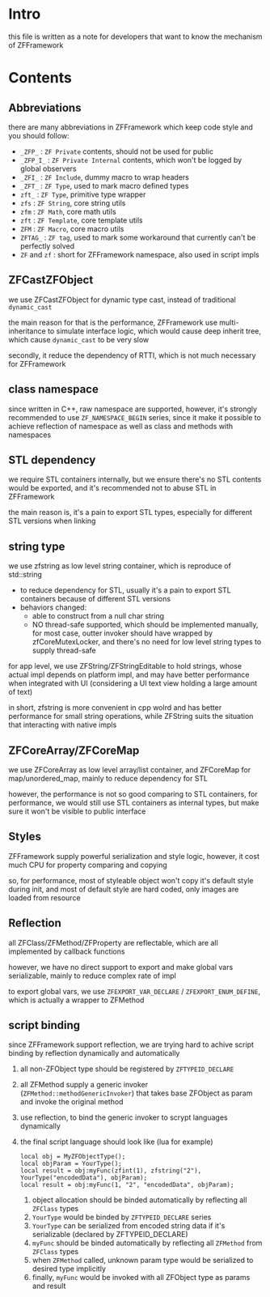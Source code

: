 # Intro

this file is written as a note for developers that want to know the mechanism of ZFFramework

# Contents

## Abbreviations

there are many abbreviations in ZFFramework which keep code style and you should follow:

* `_ZFP_` : `ZF Private` contents, should not be used for public
* `_ZFP_I_` : `ZF Private Internal` contents, which won't be logged by global observers
* `_ZFI_` : `ZF Include`, dummy macro to wrap headers
* `_ZFT_` : `ZF Type`, used to mark macro defined types
* `zft_` : `ZF Type`, primitive type wrapper
* `zfs` : `ZF String`, core string utils
* `zfm` : `ZF Math`, core math utils
* `zft` : `ZF Template`, core template utils
* `ZFM` : `ZF Macro`, core macro utils
* `ZFTAG_` : `ZF tag`, used to mark some workaround that currently can't be perfectly solved
* `ZF` and `zf` : short for ZFFramework namespace, also used in script impls


## ZFCastZFObject

we use ZFCastZFObject for dynamic type cast, instead of traditional `dynamic_cast`

the main reason for that is the performance, ZFFramework use multi-inheritance to simulate interface logic,
which would cause deep inherit tree, which cause `dynamic_cast` to be very slow

secondly, it reduce the dependency of RTTI, which is not much necessary for ZFFramework


## class namespace

since written in C++, raw namespace are supported, however,
it's strongly recommended to use `ZF_NAMESPACE_BEGIN` series,
since it make it possible to achieve reflection of namespace
as well as class and methods with namespaces


## STL dependency

we require STL containers internally, but we ensure there's no STL contents would be exported,
and it's recommended not to abuse STL in ZFFramework

the main reason is, it's a pain to export STL types,
especially for different STL versions when linking


## string type

we use zfstring as low level string container, which is reproduce of std::string

* to reduce dependency for STL, usually it's a pain to export STL containers because of different STL versions
* behaviors changed:
    * able to construct from a null char string
    * NO thread-safe supported,
        which should be implemented manually,
        for most case, outter invoker should have wrapped by zfCoreMutexLocker,
        and there's no need for low level string types to supply thread-safe

for app level, we use ZFString/ZFStringEditable to hold strings,
whose actual impl depends on platform impl,
and may have better performance when integrated with UI
(considering a UI text view holding a large amount of text)

in short, zfstring is more convenient in cpp wolrd and has better performance for small string operations,
while ZFString suits the situation that interacting with native impls


## ZFCoreArray/ZFCoreMap

we use ZFCoreArray as low level array/list container, and ZFCoreMap for map/unordered_map,
mainly to reduce dependency for STL

however, the performance is not so good comparing to STL containers,
for performance, we would still use STL containers as internal types,
but make sure it won't be visible to public interface


## Styles

ZFFramework supply powerful serialization and style logic,
however, it cost much CPU for property comparing and copying

so, for performance, most of styleable object won't copy it's default style during init,
and most of default style are hard coded, only images are loaded from resource


## Reflection

all ZFClass/ZFMethod/ZFProperty are reflectable,
which are all implemented by callback functions

however, we have no direct support to export and make global vars serializable,
mainly to reduce complex rate of impl

to export global vars, we use `ZFEXPORT_VAR_DECLARE` / `ZFEXPORT_ENUM_DEFINE`,
which is actually a wrapper to ZFMethod


## script binding

since ZFFramework support reflection,
we are trying hard to achive script binding by reflection dynamically and automatically

1. all non-ZFObject type should be registered by `ZFTYPEID_DECLARE`
1. all ZFMethod supply a generic invoker (`ZFMethod::methodGenericInvoker`)
    that takes base ZFObject as param and invoke the original method
1. use reflection, to bind the generic invoker to scrypt languages dynamically
1. the final script language should look like (lua for example)

    ```
    local obj = MyZFObjectType();
    local objParam = YourType();
    local result = obj:myFunc(zfint(1), zfstring("2"), YourType("encodedData"), objParam);
    local result = obj:myFunc(1, "2", "encodedData", objParam);
    ```

    1. object allocation should be binded automatically by reflecting all `ZFClass` types
    1. `YourType` would be binded by `ZFTYPEID_DECLARE` series
    1. `YourType` can be serialized from encoded string data if it's serializable
      (declared by ZFTYPEID_DECLARE)
    1. `myFunc` should be binded automatically by reflecting all `ZFMethod` from `ZFClass` types
    1. when `ZFMethod` called, unknown param type would be serialized to desired type implicitly
    1. finally, `myFunc` would be invoked with all ZFObject type as params and result

